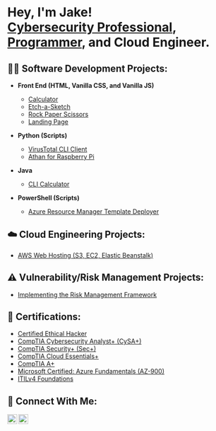 <h1>Hey, I'm Jake!<br/>
<a href=https://linkedin.com/in/jake-espinosa>Cybersecurity Professional</a>,
<a href="https://github.com/jakeEspinosa">Programmer</a>,
and Cloud Engineer.</h1>

<h2>👨‍💻 Software Development Projects:</h2>

- <b>Front End (HTML, Vanilla CSS, and Vanilla JS)</b>
  - [Calculator](https://github.com/jakeEspinosa/calculator)
  - [Etch-a-Sketch](https://github.com/jakeEspinosa/etchASketch)
  - [Rock Paper Scissors](https://github.com/jakeEspinosa/rockPaperScissorsJS)
  - [Landing Page](https://github.com/jakeEspinosa/landingPage)

- <b>Python (Scripts)</b>
  - [VirusTotal CLI Client](https://github.com/jakeEspinosa/virusTotalCLI)
  - [Athan for Raspberry Pi](https://github.com/jakeEspinosa/athan.py)

- <b>Java</b>
  - [CLI Calculator](https://github.com/jakeEspinosa/cliCalculator)

- <b>PowerShell (Scripts)</b>
  - [Azure Resource Manager Template Deployer](https://github.com/jakeEspinosa/armtd)
  
<h2>☁️ Cloud Engineering Projects:</h2>

- [AWS Web Hosting (S3, EC2, Elastic Beanstalk)](https://github.com/jakeEspinosa/awsWebHosting)

<h2>⚠️ Vulnerability/Risk Management Projects:</h2>

- [Implementing the Risk Management Framework](https://github.com/jakeEspinosa/riskManagementFramework)

<h2>📒 Certifications:</h2>

- [Certified Ethical Hacker](https://imgur.com/a/rmBDb7J)
- [CompTIA Cybersecurity Analyst+ (CySA+)](https://imgur.com/YNcFHPs)
- [CompTIA Security+ (Sec+)](https://imgur.com/vt1CmaG)
- [CompTIA Cloud Essentials+](https://imgur.com/GkERQRO)
- [CompTIA A+](https://imgur.com/UiYtFQE)
- [Microsoft Certified: Azure Fundamentals (AZ-900)](https://imgur.com/CjBH7ME)
- [ITILv4 Foundations](https://imgur.com/A7wD6qm)

<h2>🤝 Connect With Me:</h2>

[<img align="left" alt="JakeEspinosa | LinkedIn" width="22px" src="https://cdn.jsdelivr.net/npm/simple-icons@v3/icons/linkedin.svg" />][linkedin]
[<img align="left" alt="JakeEspnosa | YouTube" width="22px" src="https://cdn.jsdelivr.net/npm/simple-icons@v3/icons/youtube.svg" />][youtube]

[linkedin]: https://linkedin.com/in/jake-espinosa
[youtube]: https://www.youtube.com/channel/UCM24A-2xJx1P6Bg46S9uR_g
